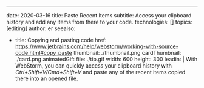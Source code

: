 ---
date: 2020-03-16 title: Paste Recent Items subtitle: Access your clipboard history and add any items from there to your code. technologies: [] topics: [editing] author: er seealso:
- title: Copying and pasting code href: https://www.jetbrains.com/help/webstorm/working-with-source-code.html#copy_paste thumbnail: ./thumbnail.png cardThumbnail: ./card.png animatedGif: file: ./tip.gif width: 600 height: 300 leadin: | With WebStorm, you can quickly access your clipboard history with *Ctrl+Shift+V/Cmd+Shift+V* and paste any of the recent items copied there into an opened file. 
